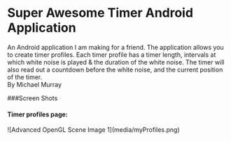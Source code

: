# Super Awesome Timer Android Application
An Android application I am making for a friend.
The application allows you to create timer profiles.
Each timer profile has a timer length, intervals at which white noise is played & the duration of the white noise. 
The timer will also read out a countdown before the white noise, and the current position of the timer.</br>
By Michael Murray</br>

###Screen Shots
<h4>Timer profiles page:</h4>
![Advanced OpenGL Scene Image 1](media/myProfiles.png)

